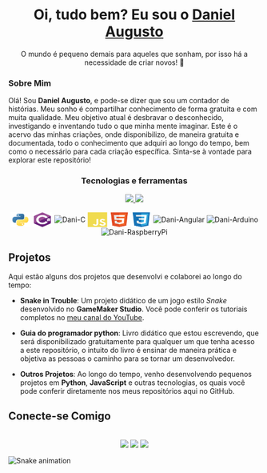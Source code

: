 <h1 align="center">
    Oi, tudo bem? Eu sou o 
    <a href="https://www.youtube.com/@mitchzito">Daniel Augusto</a>
</h1>

<p align="center">
    O mundo é pequeno demais para aqueles que sonham, por isso há a necessidade de criar novos! 🚀
</p>

### Sobre Mim

Olá! Sou **Daniel Augusto**, e pode-se dizer que sou um contador de histórias. Meu sonho é compartilhar conhecimento de forma gratuita e com muita qualidade. Meu objetivo atual é desbravar o desconhecido, investigando e inventando tudo o que minha mente imaginar. Este é o acervo das minhas criações, onde disponibilizo, de maneira gratuita e documentada, todo o conhecimento que adquiri ao longo do tempo, bem como o necessário para cada criação específica. Sinta-se à vontade para explorar este repositório!

<div align="center">
    <h3>Tecnologias e ferramentas</h3>
    <a href="https://beacons.ai/danielmilanez">
        <img height="180em" src="https://github-readme-stats.vercel.app/api?username=danielmilanez&show_icons=true&theme=merko"/>
        <img height="180em" src="https://github-readme-stats.vercel.app/api/top-langs/?username=danielmilanez&layout=compact&theme=merko"/>
    </a>
</div>

<div style="display: inline_block" align="center"><br>
    <img align="center" alt="Dani-Python" height="30" width="40" src="https://raw.githubusercontent.com/devicons/devicon/master/icons/python/python-original.svg">
    <img align="center" alt="Dani-Csharp" height="30" width="40" src="https://raw.githubusercontent.com/devicons/devicon/master/icons/csharp/csharp-original.svg">
    <img align="center" alt="Dani-C" height="30" width="40" src="https://cdn.jsdelivr.net/gh/devicons/devicon@latest/icons/c/c-original.svg">
    <img align="center" alt="Dani-Js" height="30" width="40" src="https://raw.githubusercontent.com/devicons/devicon/master/icons/javascript/javascript-plain.svg">
    <img align="center" alt="Dani-HTML" height="30" width="40" src="https://raw.githubusercontent.com/devicons/devicon/master/icons/html5/html5-original.svg">
    <img align="center" alt="Dani-CSS" height="30" width="40" src="https://raw.githubusercontent.com/devicons/devicon/master/icons/css3/css3-original.svg">
    <img align="center" alt="Dani-Angular" height="30" width="40" src="https://cdn.jsdelivr.net/gh/devicons/devicon@latest/icons/angular/angular-original.svg">
    <img align="center" alt="Dani-Arduino" height="30" width="40" src="https://cdn.jsdelivr.net/gh/devicons/devicon/icons/arduino/arduino-original-wordmark.svg">
    <img align="center" alt="Dani-RaspberryPi" height="30" width="40" src="https://cdn.jsdelivr.net/gh/devicons/devicon/icons/raspberrypi/raspberrypi-original.svg" />        
</div>

## Projetos

Aqui estão alguns dos projetos que desenvolvi e colaborei ao longo do tempo:

- **Snake in Trouble**: Um projeto didático de um jogo estilo *Snake* desenvolvido no **GameMaker Studio**. Você pode conferir os tutoriais completos no [meu canal do YouTube](https://www.youtube.com/@mitchzito).

- **Guia do programador python**: Livro didático que estou escrevendo, que será disponibilizado gratuitamente para qualquer um que tenha acesso a este repositório, o intuito do livro é ensinar de maneira prática e objetiva as pessoas o caminho para se tornar um desenvolvedor.
  
- **Outros Projetos**: Ao longo do tempo, venho desenvolvendo pequenos projetos em **Python**, **JavaScript** e outras tecnologias, os quais você pode conferir diretamente nos meus repositórios aqui no GitHub.

## Conecte-se Comigo

<div align="center"><br>
    <a href="mailto:daniel.augusto.milanez@gmail.com"><img src="https://img.shields.io/badge/Email-D14836?style=for-the-badge&logo=gmail&logoColor=white"></a>
    <a href="https://www.linkedin.com/in/danielmilanez/"><img src="https://img.shields.io/badge/LinkedIn-0077B5?style=for-the-badge&logo=linkedin&logoColor=white"></a>
    <a href="https://www.youtube.com/@mitchzito"><img src="https://img.shields.io/badge/YouTube-FF0000?style=for-the-badge&logo=youtube&logoColor=white"></a>
</div>

![Snake animation](https://github.com/danielbped/danielbped/blob/output/github-contribution-grid-snake.svg)
